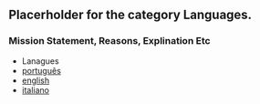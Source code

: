 ## Placerholder for the category Languages.
### Mission Statement, Reasons, Explination Etc

* Lanagues
* [português](/pt/README.md)
* [english](/en/README.md)
* [italiano](/it/README.md)
